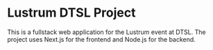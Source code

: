 # Lustrum DTSL Project

This is a fullstack web application for the Lustrum event at DTSL. The project uses Next.js for the frontend and Node.js for the backend.
